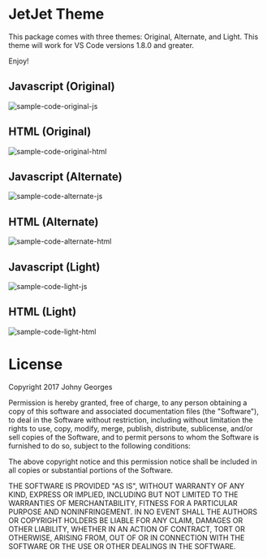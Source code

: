 

# JetJet Theme
This package comes with three themes: Original, Alternate, and Light.
This theme will work for VS Code versions 1.8.0 and greater.

Enjoy!
## Javascript (Original)
![sample-code-original-js](sample-code.png)
## HTML (Original)
![sample-code-original-html](sample-html-code.png)
## Javascript (Alternate)
![sample-code-alternate-js](jetjet-theme-alternate-sample-js.png)
## HTML (Alternate)
![sample-code-alternate-html](jetjet-theme-alternate-sample-html.png)
## Javascript (Light)
![sample-code-light-js](jetjet-theme-light-sample-js.png)
## HTML (Light)
![sample-code-light-html](jetjet-theme-light-sample-html.png)
# License

Copyright 2017 Johny Georges

Permission is hereby granted, free of charge, to any person obtaining a copy of this software and associated documentation files (the "Software"), to deal in the Software without restriction, including without limitation the rights to use, copy, modify, merge, publish, distribute, sublicense, and/or sell copies of the Software, and to permit persons to whom the Software is furnished to do so, subject to the following conditions:

The above copyright notice and this permission notice shall be included in all copies or substantial portions of the Software.

THE SOFTWARE IS PROVIDED "AS IS", WITHOUT WARRANTY OF ANY KIND, EXPRESS OR IMPLIED, INCLUDING BUT NOT LIMITED TO THE WARRANTIES OF MERCHANTABILITY, FITNESS FOR A PARTICULAR PURPOSE AND NONINFRINGEMENT. IN NO EVENT SHALL THE AUTHORS OR COPYRIGHT HOLDERS BE LIABLE FOR ANY CLAIM, DAMAGES OR OTHER LIABILITY, WHETHER IN AN ACTION OF CONTRACT, TORT OR OTHERWISE, ARISING FROM, OUT OF OR IN CONNECTION WITH THE SOFTWARE OR THE USE OR OTHER DEALINGS IN THE SOFTWARE.